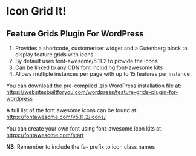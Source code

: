 # Icon Grid It! 
## Feature Grids Plugin For WordPress

1. Provides a shortcode, customeriser widget and a Gutenberg block to display feature grids with icons
1. By default uses font-awesome/5.11.2 to provide the icons
1. Can be linked to any CDN font including font-awesome kits
1. Allows multiple instances per page with up to 15 features per instance

You can download the pre-compiled .zip WordPress installation file at:
    https://websitesbuiltforyou.com/wordpress/feature-grids-plugin-for-wordpress

A full list of the font awesome icons can be found at:
    https://fontawesome.com/v5.11.2/icons/

You can create your own font using font-awesome icon kits at:
    https://fontawesome.com/start

**NB**: Remember to include the fa- prefix to icon class names
